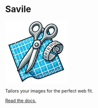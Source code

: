 # Savile

![](./logo.png)

Tailors your images for the perfect web fit.

[Read the docs.](https://reuters-graphics.github.io/savile/)
